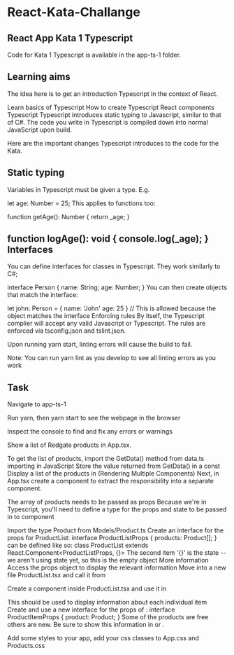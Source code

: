# React-Kata-Challange
React App Kata 1 Typescript
-
Code for Kata 1 Typescript is available in the app-ts-1 folder.

Learning aims
-
The idea here is to get an introduction Typescript in the context of React.

Learn basics of Typescript
How to create Typescript React components
Typescript
Typescript introduces static typing to Javascript, similar to that of C#. The code you write in Typescript is compiled down into normal JavaScript upon build.

Here are the important changes Typescript introduces to the code for the Kata.

Static typing
-
Variables in Typescript must be given a type. E.g.

let age: Number = 25;
This applies to functions too:

function getAge(): Number {
    return _age;
}

function logAge(): void {
   console.log(_age);
}
Interfaces
-
You can define interfaces for classes in Typescript. They work similarly to C#;

interface Person {
    name: String;
    age: Number;
}
You can then create objects that match the interface:

let john: Person = { name: 'John' age: 25 } // This is allowed because the object matches the interface
Enforcing rules
By itself, the Typescript complier will accept any valid Javascript or Typescript. The rules are enforced via tsconfig.json and tslint.json.

Upon running yarn start, linting errors will cause the build to fail.

Note: You can run yarn lint as you develop to see all linting errors as you work

Task
-
Navigate to app-ts-1

Run yarn, then yarn start to see the webpage in the browser

Inspect the console to find and fix any errors or warnings

Show a list of Redgate products in App.tsx.

To get the list of products, import the GetData() method from data.ts importing in JavaScript
Store the value returned from GetData() in a const
Display a list of the products in <App /> (Rendering Multiple Components)
Next, in App.tsx create a <ProductList /> component to extract the responsibility into a separate component.

The array of products needs to be passed as props
Because we're in Typescript, you'll need to define a type for the props and state to be passed in to <ProductList /> component

Import the type Product from Models/Product.ts
Create an interface for the props for ProductList:
interface ProductListProps {
    products: Product[];
}
<ProductList /> can be defined like so: class ProductList extends React.Component<ProductListProps, {}>
The second item '{}' is the state -- we aren't using state yet, so this is the empty object
More information
Access the props object to display the relevant information
Move <ProductList /> into a new file ProductList.tsx and call it from <App />

Create a <ProductItem /> component inside ProductList.tsx and use it in <ProductList />

This should be used to display information about each individual item
Create and use a new interface for the props of <ProductItem />:
interface ProductItemProps {
    product: Product;
}
Some of the products are free others are new. Be sure to show this information in <ProductList /> or <ProductItem />.

Add some styles to your app, add your css classes to App.css and Products.css

